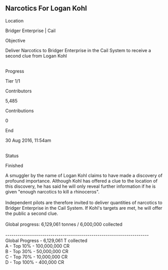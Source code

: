 ## Narcotics For Logan Kohl

Location

Bridger Enterprise \| Cail

Objective

Deliver Narcotics to Bridger Enterprise in the Cail System to receive a
second clue from Logan Kohl

\
Progress

Tier 1/1

Contributors

5,485

Contributions

0

End

30 Aug 2016, 11:54am

\
Status

Finished

A smuggler by the name of Logan Kohl claims to have made a discovery of
profound importance. Although Kohl has offered a clue to the location of
this discovery, he has said he will only reveal further information if
he is given \"enough narcotics to kill a rhinoceros\".\
\
Independent pilots are therefore invited to deliver quantities of
narcotics to Bridger Enterprise in the Cail System. If Kohl\'s targets
are met, he will offer the public a second clue.\
\
Global progress: 6,129,061 tonnes / 6,000,000 collected\
\
----------------------------------------------------------------------\
Global Progress - 6,129,061 T collected\
A - Top 10% - 100,000,000 CR\
B - Top 30% - 50,000,000 CR\
C - Top 70% - 10,000,000 CR\
D - Top 100% - 400,000 CR
